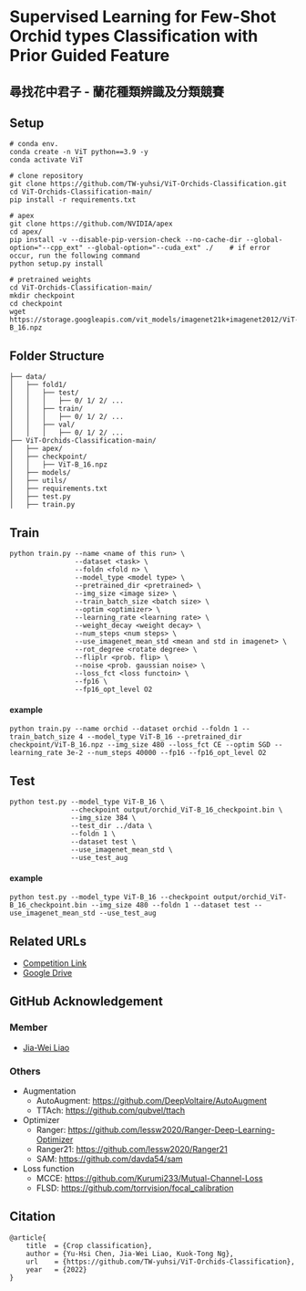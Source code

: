 # Supervised Learning for Few-Shot Orchid types Classification with Prior Guided Feature

## 尋找花中君子 - 蘭花種類辨識及分類競賽




## Setup
```
# conda env.
conda create -n ViT python==3.9 -y
conda activate ViT

# clone repository
git clone https://github.com/TW-yuhsi/ViT-Orchids-Classification.git
cd ViT-Orchids-Classification-main/
pip install -r requirements.txt

# apex
git clone https://github.com/NVIDIA/apex
cd apex/
pip install -v --disable-pip-version-check --no-cache-dir --global-option="--cpp_ext" --global-option="--cuda_ext" ./    # if error occur, run the following command
python setup.py install

# pretrained weights
cd ViT-Orchids-Classification-main/
mkdir checkpoint
cd checkpoint
wget https://storage.googleapis.com/vit_models/imagenet21k+imagenet2012/ViT-B_16.npz
```




## Folder Structure
```
├── data/
│   ├── fold1/
│   │   ├── test/
│   │   │   ├── 0/ 1/ 2/ ...
│   │   ├── train/
│   │   │   ├── 0/ 1/ 2/ ...
│   │   ├── val/
│   │   │   ├── 0/ 1/ 2/ ...
├── ViT-Orchids-Classification-main/
│   ├── apex/
│   ├── checkpoint/
│   │   ├── ViT-B_16.npz
│   ├── models/
│   ├── utils/
│   ├── requirements.txt
│   ├── test.py
│   ├── train.py
```




## Train
```
python train.py --name <name of this run> \
                --dataset <task> \
                --foldn <fold n> \
                --model_type <model type> \
                --pretrained_dir <pretrained> \
                --img_size <image size> \
                --train_batch_size <batch size> \
                --optim <optimizer> \
                --learning_rate <learning rate> \ 
                --weight_decay <weight decay> \
                --num_steps <num steps> \
                --use_imagenet_mean_std <mean and std in imagenet> \
                --rot_degree <rotate degree> \
                --fliplr <prob. flip> \
                --noise <prob. gaussian noise> \
                --loss_fct <loss functoin> \
                --fp16 \
                --fp16_opt_level O2
```
#### example
```
python train.py --name orchid --dataset orchid --foldn 1 --train_batch_size 4 --model_type ViT-B_16 --pretrained_dir checkpoint/ViT-B_16.npz --img_size 480 --loss_fct CE --optim SGD --learning_rate 3e-2 --num_steps 40000 --fp16 --fp16_opt_level O2
```




## Test
```
python test.py --model_type ViT-B_16 \
               --checkpoint output/orchid_ViT-B_16_checkpoint.bin \
               --img_size 384 \
               --test_dir ../data \
               --foldn 1 \
               --dataset test \
               --use_imagenet_mean_std \
               --use_test_aug
```
#### example
```
python test.py --model_type ViT-B_16 --checkpoint output/orchid_ViT-B_16_checkpoint.bin --img_size 480 --foldn 1 --dataset test --use_imagenet_mean_std --use_test_aug
```


## Related URLs
- [Competition Link](https://tbrain.trendmicro.com.tw/Competitions/Details/20)
- [Google Drive](https://drive.google.com/drive/folders/1x_rb6bu0riJuouAtK-xjFGDkCP7ZbhbL?usp=sharing)



## GitHub Acknowledgement
### Member
- [Jia-Wei Liao](https://github.com/Jia-Wei-Liao/Orchid_Classification)

### Others
- Augmentation
  - AutoAugment: https://github.com/DeepVoltaire/AutoAugment
  - TTAch: https://github.com/qubvel/ttach
- Optimizer
  - Ranger: https://github.com/lessw2020/Ranger-Deep-Learning-Optimizer
  - Ranger21: https://github.com/lessw2020/Ranger21 
  - SAM: https://github.com/davda54/sam
- Loss function
  - MCCE: https://github.com/Kurumi233/Mutual-Channel-Loss
  - FLSD: https://github.com/torrvision/focal_calibration


## Citation
```
@article{
    title  = {Crop classification},
    author = {Yu-Hsi Chen, Jia-Wei Liao, Kuok-Tong Ng},
    url    = {https://github.com/TW-yuhsi/ViT-Orchids-Classification},
    year   = {2022}
}
```
